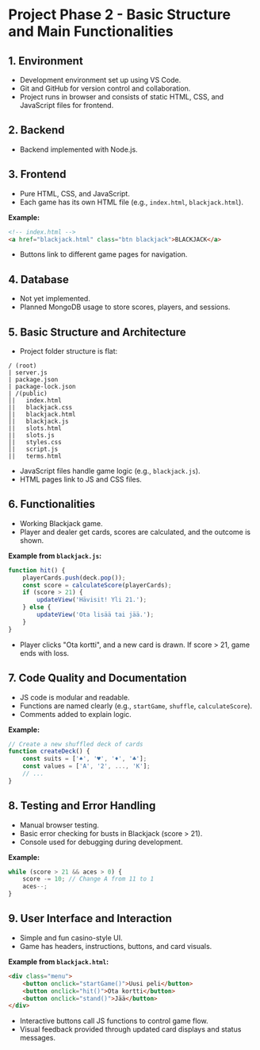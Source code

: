 # Project Phase 2 - Basic Structure and Main Functionalities

## 1. Environment
- Development environment set up using VS Code.
- Git and GitHub for version control and collaboration.
- Project runs in browser and consists of static HTML, CSS, and JavaScript files for frontend.

## 2. Backend
- Backend implemented with Node.js.

## 3. Frontend
- Pure HTML, CSS, and JavaScript.
- Each game has its own HTML file (e.g., `index.html`, `blackjack.html`).

**Example:**
```html
<!-- index.html -->
<a href="blackjack.html" class="btn blackjack">BLACKJACK</a>
```

- Buttons link to different game pages for navigation.

## 4. Database
- Not yet implemented.
- Planned MongoDB usage to store scores, players, and sessions.

## 5. Basic Structure and Architecture
- Project folder structure is flat:
```
/ (root)
| server.js
| package.json
| package-lock.json
| /(public)
│|   index.html
||   blackjack.css
│|   blackjack.html
│|   blackjack.js
||   slots.html
||   slots.js
│|   styles.css
│|   script.js
||   terms.html
```
- JavaScript files handle game logic (e.g., `blackjack.js`).
- HTML pages link to JS and CSS files.

## 6. Functionalities
- Working Blackjack game.
- Player and dealer get cards, scores are calculated, and the outcome is shown.

**Example from `blackjack.js`:**
```javascript
function hit() {
    playerCards.push(deck.pop());
    const score = calculateScore(playerCards);
    if (score > 21) {
        updateView('Hävisit! Yli 21.');
    } else {
        updateView('Ota lisää tai jää.');
    }
}
```
- Player clicks "Ota kortti", and a new card is drawn. If score > 21, game ends with loss.

## 7. Code Quality and Documentation
- JS code is modular and readable.
- Functions are named clearly (e.g., `startGame`, `shuffle`, `calculateScore`).
- Comments added to explain logic.

**Example:**
```javascript
// Create a new shuffled deck of cards
function createDeck() {
    const suits = ['♠', '♥', '♦', '♣'];
    const values = ['A', '2', ..., 'K'];
    // ...
}
```

## 8. Testing and Error Handling
- Manual browser testing.
- Basic error checking for busts in Blackjack (score > 21).
- Console used for debugging during development.

**Example:**
```javascript
while (score > 21 && aces > 0) {
    score -= 10; // Change A from 11 to 1
    aces--;
}
```

## 9. User Interface and Interaction
- Simple and fun casino-style UI.
- Game has headers, instructions, buttons, and card visuals.

**Example from `blackjack.html`:**
```html
<div class="menu">
    <button onclick="startGame()">Uusi peli</button>
    <button onclick="hit()">Ota kortti</button>
    <button onclick="stand()">Jää</button>
</div>
```
- Interactive buttons call JS functions to control game flow.
- Visual feedback provided through updated card displays and status messages.

